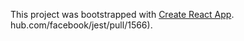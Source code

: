 This project was bootstrapped with [Create React App](https://github.com/facebookincubator/create-react-app).
hub.com/facebook/jest/pull/1566).

